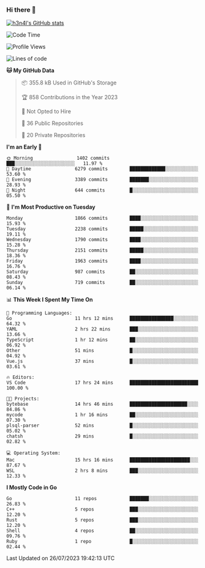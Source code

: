### Hi there 👋

[![h3n4l's GitHub stats](https://github-readme-stats.vercel.app/api?username=h3n4l&count_private=true&show_icons=true&theme=radical)](https://github.com/h3n4l/github-readme-stats)

<!--START_SECTION:waka-->
![Code Time](http://img.shields.io/badge/Code%20Time-1%2C438%20hrs%2010%20mins-blue)

![Profile Views](http://img.shields.io/badge/Profile%20Views-2-blue)

![Lines of code](https://img.shields.io/badge/From%20Hello%20World%20I%27ve%20Written-3.2%20million%20lines%20of%20code-blue)

**🐱 My GitHub Data** 

> 📦 355.8 kB Used in GitHub's Storage 
 > 
> 🏆 858 Contributions in the Year 2023
 > 
> 🚫 Not Opted to Hire
 > 
> 📜 36 Public Repositories 
 > 
> 🔑 20 Private Repositories 
 > 
**I'm an Early 🐤** 

```text
🌞 Morning                1402 commits        ███░░░░░░░░░░░░░░░░░░░░░░   11.97 % 
🌆 Daytime                6279 commits        █████████████░░░░░░░░░░░░   53.60 % 
🌃 Evening                3389 commits        ███████░░░░░░░░░░░░░░░░░░   28.93 % 
🌙 Night                  644 commits         █░░░░░░░░░░░░░░░░░░░░░░░░   05.50 % 
```
📅 **I'm Most Productive on Tuesday** 

```text
Monday                   1866 commits        ████░░░░░░░░░░░░░░░░░░░░░   15.93 % 
Tuesday                  2238 commits        █████░░░░░░░░░░░░░░░░░░░░   19.11 % 
Wednesday                1790 commits        ████░░░░░░░░░░░░░░░░░░░░░   15.28 % 
Thursday                 2151 commits        █████░░░░░░░░░░░░░░░░░░░░   18.36 % 
Friday                   1963 commits        ████░░░░░░░░░░░░░░░░░░░░░   16.76 % 
Saturday                 987 commits         ██░░░░░░░░░░░░░░░░░░░░░░░   08.43 % 
Sunday                   719 commits         ██░░░░░░░░░░░░░░░░░░░░░░░   06.14 % 
```


📊 **This Week I Spent My Time On** 

```text
💬 Programming Languages: 
Go                       11 hrs 12 mins      ████████████████░░░░░░░░░   64.32 % 
YAML                     2 hrs 22 mins       ███░░░░░░░░░░░░░░░░░░░░░░   13.66 % 
TypeScript               1 hr 12 mins        ██░░░░░░░░░░░░░░░░░░░░░░░   06.92 % 
Other                    51 mins             █░░░░░░░░░░░░░░░░░░░░░░░░   04.92 % 
Vue.js                   37 mins             █░░░░░░░░░░░░░░░░░░░░░░░░   03.61 % 

🔥 Editors: 
VS Code                  17 hrs 24 mins      █████████████████████████   100.00 % 

🐱‍💻 Projects: 
bytebase                 14 hrs 46 mins      █████████████████████░░░░   84.86 % 
mycode                   1 hr 16 mins        ██░░░░░░░░░░░░░░░░░░░░░░░   07.30 % 
plsql-parser             52 mins             █░░░░░░░░░░░░░░░░░░░░░░░░   05.02 % 
chatsh                   29 mins             █░░░░░░░░░░░░░░░░░░░░░░░░   02.82 % 

💻 Operating System: 
Mac                      15 hrs 16 mins      ██████████████████████░░░   87.67 % 
WSL                      2 hrs 8 mins        ███░░░░░░░░░░░░░░░░░░░░░░   12.33 % 
```

**I Mostly Code in Go** 

```text
Go                       11 repos            ███████░░░░░░░░░░░░░░░░░░   26.83 % 
C++                      5 repos             ███░░░░░░░░░░░░░░░░░░░░░░   12.20 % 
Rust                     5 repos             ███░░░░░░░░░░░░░░░░░░░░░░   12.20 % 
Shell                    4 repos             ██░░░░░░░░░░░░░░░░░░░░░░░   09.76 % 
Ruby                     1 repo              █░░░░░░░░░░░░░░░░░░░░░░░░   02.44 % 
```




 Last Updated on 26/07/2023 19:42:13 UTC
<!--END_SECTION:waka-->

